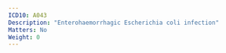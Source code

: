 ```yaml
---
ICD10: A043
Description: "Enterohaemorrhagic Escherichia coli infection"
Matters: No
Weight: 0
---
```



